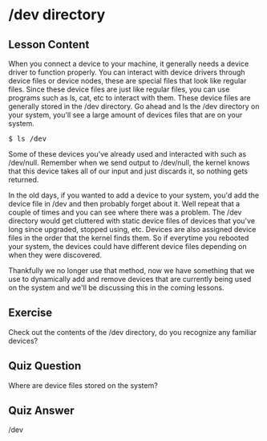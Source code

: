 # /dev directory

## Lesson Content

When you connect a device to your machine, it generally needs a device driver to function properly. You can interact with device drivers through device files or device nodes, these are special files that look like regular files. Since these device files are just like regular files, you can use programs such as ls, cat, etc to interact with them. These device files are generally stored in the /dev directory. Go ahead and ls the /dev directory on your system, you'll see a large amount of devices files that are on your system. 

<pre>$ ls /dev </pre>

Some of these devices you've already used and interacted with such as /dev/null. Remember when we send output to /dev/null, the kernel knows that this device takes all of our input and just discards it, so nothing gets returned.

In the old days, if you wanted to add a device to your system, you'd add the device file in /dev and then probably forget about it. Well repeat that a couple of times and you can see where there was a problem. The /dev directory would get cluttered with static device files of devices that you've long since upgraded, stopped using, etc. Devices are also assigned device files in the order that the kernel finds them. So if everytime you rebooted your system, the devices could have different device files depending on when they were discovered.

Thankfully we no longer use that method, now we have something that we use to dynamically add and remove devices that are currently being used on the system and we'll be discussing this in the coming lessons.

## Exercise

Check out the contents of the /dev directory, do you recognize any familiar devices? 

## Quiz Question

Where are device files stored on the system?

## Quiz Answer

/dev

